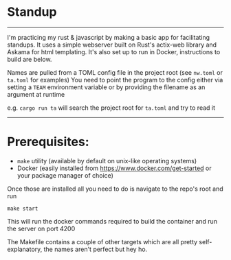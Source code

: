 # Standup
___
I'm practicing my rust & javascript by making a basic app for facilitating standups.
It uses a simple webserver built on Rust's actix-web library and Askama for html templating. It's also set up to run in Docker, instructions to build are below.

Names are pulled from a TOML config file in the project root (see `nw.toml` or `ta.toml` for examples)
You need to point the program to the config either via setting a `TEAM` environment variable or by providing the filename as an argument at runtime

e.g. `cargo run ta` will search the project root for `ta.toml` and try to read it
___
# Prerequisites:
- `make` utility (available by default on unix-like operating systems)
- Docker (easily installed from https://www.docker.com/get-started or your package manager of choice)

Once those are installed all you need to do is navigate to the repo's root and run 
~~~
make start
~~~
This will run the docker commands required to build the container and run the server on port 4200

The Makefile contains a couple of other targets which are all pretty self-explanatory, the names aren't perfect but hey ho.
